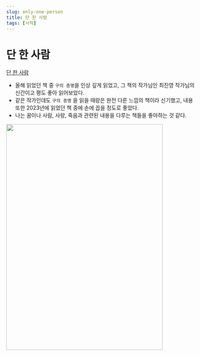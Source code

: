 ```yaml
---
slug: only-one-person
title: 단 한 사람
tags: [서적]
---
```


# 단 한 사람

[단 한 사람](https://m.yes24.com/Goods/Detail/122544941)

- 올해 읽었던 책 중 `구의 증명`을 인상 깊게 읽었고, 그 책의 작가님인 최진영 작가님의 신간이고 평도 좋아 읽어보았다.
- 같은 작가인데도 `구의 증명` 을 읽을 때랑은 완전 다른 느낌의 책이라 신기했고, 내용 또한 2023년에 읽었던 책 중에 손에 꼽을 정도로 좋았다.
- 나는 꿈이나 사람, 사랑, 죽음과 관련된 내용을 다루는 책들을 좋아하는 것 같다.

<img src="https://image.yes24.com/goods/122544941/XL" width="415px" height="600px"/>
